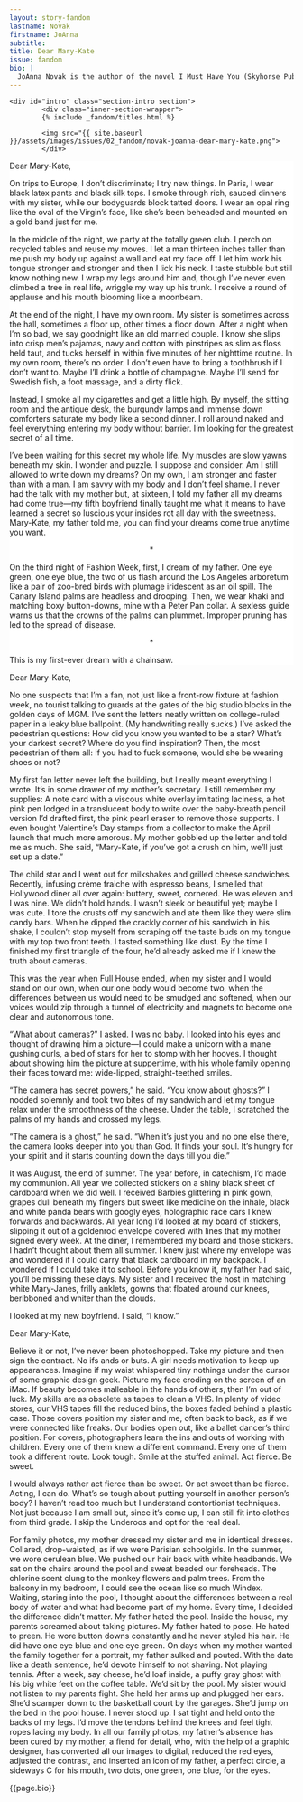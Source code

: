 ```yaml
---
layout: story-fandom
lastname: Novak
firstname: JoAnna
subtitle: 
title: Dear Mary-Kate
issue: fandom
bio: |
  JoAnna Novak is the author of the novel I Must Have You (Skyhorse Publishing 2017) and the book-length poem Noirmania (Inside the Castle 2018). She is a co-founder of the literary journal and chapbook publisher, Tammy. 
---
```


<style>




.story-title {
	position: relative;
    z-index: 10;
}



.section-intro-text {

    background: white;

}



.section-essay p {
    font-size: 2rem;
}

#intro img {
    position: absolute;
}

    

</style>


<div class="dear-mary-kate story">

	<div id="intro" class="section-intro section">
            <div class="inner-section-wrapper">
			{% include _fandom/titles.html %}

            <img src="{{ site.baseurl }}/assets/images/issues/02_fandom/novak-joanna-dear-mary-kate.png">
            </div>

</div><!-- /section-intro -->
<div class="section-intro-text section">
                <div class="inner-section-wrapper">
    <div class="text-wrapper"><p class="story-heading">Dear Mary-Kate,</p><p>On trips to Europe, I don’t discriminate; I try new things.  In Paris, I wear black latex pants and black silk tops.  I smoke through rich, sauced dinners with my sister, while our bodyguards block tatted doors.  I wear an opal ring like the oval of the Virgin’s face, like she’s been beheaded and mounted on a gold band just for me.</p><p>In the middle of the night, we party at the totally green club.  I perch on recycled tables and reuse my moves.  I let a man thirteen inches taller than me push my body up against a wall and eat my face off.  I let him work his tongue stronger and stronger and then I lick his neck.  I taste stubble but still know nothing new.  I wrap my legs around him and, though I’ve never even climbed a tree in real life, wriggle my way up his trunk.  I receive a round of applause and his mouth blooming like a moonbeam.</p>
<p>At the end of the night, I have my own room.  My sister is sometimes across the hall, sometimes a floor up, other times a floor down.  After a night when I’m so bad, we say goodnight like an old married couple.  I know she slips into crisp men’s pajamas, navy and cotton with pinstripes as slim as floss held taut, and tucks herself in within five minutes of her nighttime routine.  In my own room, there’s no order.  I don’t even have to bring a toothbrush if I don’t want to.  Maybe I’ll drink a bottle of champagne.  Maybe I’ll send for Swedish fish, a foot massage, and a dirty flick.</p>
<p>Instead, I smoke all my cigarettes and get a little high.  By myself, the sitting room and the antique desk, the burgundy lamps and immense down comforters saturate my body like a second dinner.  I roll around naked and feel everything entering my body without barrier.  I’m looking for the greatest secret of all time.</p><p>
I’ve been waiting for this secret my whole life.  My muscles are slow yawns beneath my skin.  I wonder and puzzle.  I suppose and consider.  Am I still allowed to write down my dreams?  On my own, I am stronger and faster than with a man.  I am savvy with my body and I don’t feel shame.  I never had the talk with my mother but, at sixteen, I told my father all my dreams had come true—my fifth boyfriend finally taught me what it means to have learned a secret so luscious your insides rot all day with the sweetness.  Mary-Kate, my father told me, you can find your dreams come true anytime you want.</p>
<p style="text-align: center;" class="story-heading">*</p>
<p>On the third night of Fashion Week, first, I dream of my father.  One eye green, one eye blue, the two of us flash around the Los Angeles arboretum like a pair of zoo-bred birds with plumage iridescent as an oil spill.  The Canary Island palms are headless and drooping.  Then, we wear khaki and matching boxy button-downs, mine with a Peter Pan collar.  A sexless guide warns us that the crowns of the palms can plummet.  Improper pruning has led to the spread of disease.</p> 
<p style="text-align: center;" class="story-heading">*</p>
<p>This is my first-ever dream with a chainsaw.</p>

</div><!-- / text-wrapper -->

</div><!-- / inner-section-wrapper-->
</div><!-- / section-intro-text-->

<div class="section-two section">
                <div class="inner-section-wrapper">
    <div class="text-wrapper"><p class="story-heading">Dear Mary-Kate,</p><p>No one suspects that I’m a fan, not just like a front-row fixture at fashion week, no tourist talking to guards at the gates of the big studio blocks in the golden days of MGM.  I’ve sent the letters neatly written on college-ruled paper in a leaky blue ballpoint.  (My handwriting really sucks.)  I’ve asked the pedestrian questions:  How did you know you wanted to be a star?  What’s your darkest secret?  Where do you find inspiration?  Then, the most pedestrian of them all:  If you had to fuck someone, would she be wearing shoes or not?</p>
<p>My first fan letter never left the building, but I really meant everything I wrote.  It’s in some drawer of my mother’s secretary.  I still remember my supplies:  A note card with a viscous white overlay imitating laciness, a hot pink pen lodged in a translucent body to write over the baby-breath pencil version I’d drafted first, the pink pearl eraser to remove those supports.  I even bought Valentine’s Day stamps from a collector to make the April launch that much more amorous.  My mother gobbled up the letter and told me as much.  She said, “Mary-Kate, if you’ve got a crush on him, we’ll just set up a date.”  
</p>
<p>The child star and I went out for milkshakes and grilled cheese sandwiches.  Recently, infusing crème fraiche with espresso beans, I smelled that Hollywood diner all over again:  buttery, sweet, cornered.  He was eleven and I was nine.  We didn’t hold hands.  I wasn’t sleek or beautiful yet; maybe I was cute.  I tore the crusts off my sandwich and ate them like they were slim candy bars.  When he dipped the crackly corner of his sandwich in his shake, I couldn’t stop myself from scraping off the taste buds on my tongue with my top two front teeth.  I tasted something like dust.  By the time I finished my first triangle of the four, he’d already asked me if I knew the truth about cameras.</p>

<p>This was the year when Full House ended, when my sister and I would stand on our own, when our one body would become two, when the differences between us would need to be smudged and softened, when our voices would zip through a tunnel of electricity and magnets to become one clear and autonomous tone.  
</p>
<p>“What about cameras?” I asked.  I was no baby.  I looked into his eyes and thought of drawing him a picture—I could make a unicorn with a mane gushing curls, a bed of stars for her to stomp with her hooves.  I thought about showing him the picture at suppertime, with his whole family opening their faces toward me:  wide-lipped, straight-teethed smiles.</p> 
<p>“The camera has secret powers,” he said.  “You know about ghosts?”  
I nodded solemnly and took two bites of my sandwich and let my tongue relax under the smoothness of the cheese.  Under the table, I scratched the palms of my hands and crossed my legs.</p> 
<p>“The camera is a ghost,” he said.  “When it’s just you and no one else there, the camera looks deeper into you than God.   It finds your soul.  It’s hungry for your spirit and it starts counting down the days till you die.”</p>  
<p>It was August, the end of summer.  The year before, in catechism, I’d made my communion.  All year we collected stickers on a shiny black sheet of cardboard when we did well.  I received Barbies glittering in pink gown, grapes dull beneath my fingers but sweet like medicine on the inhale, black and white panda bears with googly eyes, holographic race cars I knew forwards and backwards.  All year long I’d looked at my board of stickers, slipping it out of a goldenrod envelope covered with lines that my mother signed every week.  At the diner, I remembered my board and those stickers.  I hadn’t thought about them all summer.  I knew just where my envelope was and wondered if I could carry that black cardboard in my backpack.  I wondered if I could take it to school.  Before you know it, my father had said, you’ll be missing these days.  My sister and I received the host in matching white Mary-Janes, frilly anklets, gowns that floated around our knees, beribboned and whiter than the clouds.</p> 
<p>I looked at my new boyfriend. I said, “I know.”</p>


</div><!-- / text-wrapper -->

</div><!-- / inner-section-wrapper-->
</div><!-- / section-intro-text-->
<div class="section-three section">
                <div class="inner-section-wrapper">
    <div class="text-wrapper"><p class="story-heading">Dear Mary-Kate,</p>

<p>Believe it or not, I’ve never been photoshopped.  Take my picture and then sign the contract.  No ifs ands or buts.  A girl needs motivation to keep up appearances.  Imagine if my waist whispered tiny nothings under the cursor of some graphic design geek.  Picture my face eroding on the screen of an iMac.  If beauty becomes malleable in the hands of others, then I’m out of luck.  My skills are as obsolete as tapes to clean a VHS.  In plenty of video stores, our VHS tapes fill the reduced bins, the boxes faded behind a plastic case.  Those covers position my sister and me, often back to back, as if we were connected like freaks.  Our bodies open out, like a ballet dancer’s third position.  For covers, photographers learn the ins and outs of working with children.  Every one of them knew a different command.  Every one of them took a different route.  Look tough.  Smile at the stuffed animal.  Act fierce.  Be sweet.</p>
<p>I would always rather act fierce than be sweet.  Or act sweet than be fierce. Acting, I can do.  What’s so tough about putting yourself in another person’s body?  I haven’t read too much but I understand contortionist techniques.  Not just because I am small but, since it’s come up, I can still fit into clothes from third grade.  I skip the Underoos and opt for the real deal.</p>
<p>For family photos, my mother dressed my sister and me in identical dresses.  Collared, drop-waisted, as if we were Parisian schoolgirls.  In the summer, we wore cerulean blue.  We pushed our hair back with white headbands.  We sat on the chairs around the pool and sweat beaded our foreheads.  The chlorine scent clung to the monkey flowers and palm trees.  From the balcony in my bedroom, I could see the ocean like so much Windex.  Waiting, staring into the pool, I thought about the differences between a real body of water and what had become part of my home.  Every time, I decided the difference didn’t matter.  My father hated the pool.  Inside the house, my parents screamed about taking pictures.  My father hated to pose.  He hated to preen.  He wore button downs constantly and he never styled his hair.  He did have one eye blue and one eye green.  On days when my mother wanted the family together for a portrait, my father sulked and pouted.  With the date like a death sentence, he’d devote himself to not shaving. Not playing tennis.  After a week, say cheese, he’d loaf inside, a puffy gray ghost with his big white feet on the coffee table.  We’d sit by the pool.  My sister would not listen to my parents fight.  She held her arms up and plugged her ears.  She’d scamper down to the basketball court by the garages.  She’d jump on the bed in the pool house.  I never stood up.  I sat tight and held onto the backs of my legs.  I’d move the tendons behind the knees and feel tight ropes lacing my body.  In all our family photos, my father’s absence has been cured by my mother, a fiend for detail, who, with the help of a graphic designer, has converted all our images to digital, reduced the red eyes, adjusted the contrast, and inserted an icon of my father, a perfect circle, a sideways C for his mouth, two dots, one green, one blue, for the eyes.
</p>


</div><!-- / text-wrapper -->

</div><!-- / inner-section-wrapper-->
</div><!-- / section-intro-text-->
<div class="story-bio section"><div class="inner-section-wrapper"><div class="text-wrapper"><p>{{page.bio}}</p></div></div></div>
</div><!-- end dear-mary-kate story-->


<script>
    var imgSrc = '{{ site.baseurl }}/assets/images/issues/02_fandom/novak-joanna-dear-mary-kate.png';


  function generateImage() {
  var img = document.createElement('img')
  var container = document.getElementById("intro");
    var availW = container.offsetWidth  - 60;
    var availH = container.offsetHeight  - 60;
    var randomY = Math.round(Math.random() * availH) + 'px';
    var randomX = Math.round(Math.random() * availW) + 'px';

  img.src = imgSrc;
  img.setAttribute("height", "94");
img.setAttribute("width", "75");
img.style.left = randomX;
img.style.top = randomY;
  
  return img;
}

for (var i = 0; i < 20; i++ ) {
  document.getElementById("intro").appendChild(generateImage());
}
</script>